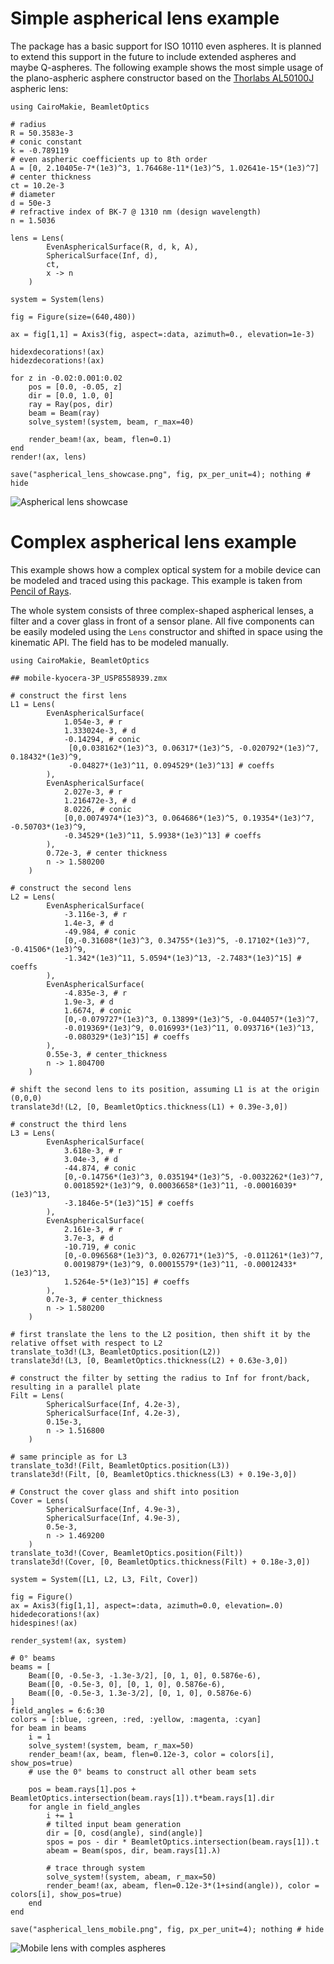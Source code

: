 # Simple aspherical lens example

The package has a basic support for ISO 10110 even aspheres. It is planned to extend this support in the future to include extended aspheres and maybe Q-aspheres. The following example shows the most simple usage of the plano-aspheric asphere constructor based on the [Thorlabs AL50100J](https://www.thorlabs.com/thorproduct.cfm?partnumber=AL50100J) aspheric lens:

```@example aspheric_lens
using CairoMakie, BeamletOptics

# radius
R = 50.3583e-3
# conic constant
k = -0.789119
# even aspheric coefficients up to 8th order
A = [0, 2.10405e-7*(1e3)^3, 1.76468e-11*(1e3)^5, 1.02641e-15*(1e3)^7]
# center thickness
ct = 10.2e-3
# diameter
d = 50e-3
# refractive index of BK-7 @ 1310 nm (design wavelength)
n = 1.5036

lens = Lens(
        EvenAsphericalSurface(R, d, k, A),
        SphericalSurface(Inf, d),
        ct,
        x -> n
    )

system = System(lens)

fig = Figure(size=(640,480))

ax = fig[1,1] = Axis3(fig, aspect=:data, azimuth=0., elevation=1e-3)

hidexdecorations!(ax)
hidezdecorations!(ax)

for z in -0.02:0.001:0.02
    pos = [0.0, -0.05, z]
    dir = [0.0, 1.0, 0]
    ray = Ray(pos, dir)
    beam = Beam(ray)
    solve_system!(system, beam, r_max=40)

    render_beam!(ax, beam, flen=0.1)
end
render!(ax, lens)

save("aspherical_lens_showcase.png", fig, px_per_unit=4); nothing # hide

```

![Aspherical lens showcase](aspherical_lens_showcase.png)

# Complex aspherical lens example

This example shows how a complex optical system for a mobile device can be modeled
and traced using this package. This example is taken from [Pencil of Rays](https://www.pencilofrays.com/zemax/bonus.html#mobile).

The whole system consists of three complex-shaped aspherical lenses, a filter and a cover glass in front of a sensor plane. All five components can be easily modeled using the `Lens` constructor and shifted in space using the kinematic API. The field has to be modeled manually.

```@example mobile_lens
using CairoMakie, BeamletOptics

## mobile-kyocera-3P_USP8558939.zmx

# construct the first lens
L1 = Lens(
        EvenAsphericalSurface(
            1.054e-3, # r
            1.333024e-3, # d
            -0.14294, # conic
             [0,0.038162*(1e3)^3, 0.06317*(1e3)^5, -0.020792*(1e3)^7, 0.18432*(1e3)^9,
             -0.04827*(1e3)^11, 0.094529*(1e3)^13] # coeffs
        ),
        EvenAsphericalSurface(
            2.027e-3, # r
            1.216472e-3, # d
            8.0226, # conic
            [0,0.0074974*(1e3)^3, 0.064686*(1e3)^5, 0.19354*(1e3)^7, -0.50703*(1e3)^9,
            -0.34529*(1e3)^11, 5.9938*(1e3)^13] # coeffs
        ),
        0.72e-3, # center thickness
        n -> 1.580200
    )

# construct the second lens
L2 = Lens(
        EvenAsphericalSurface(
            -3.116e-3, # r
            1.4e-3, # d
            -49.984, # conic
            [0,-0.31608*(1e3)^3, 0.34755*(1e3)^5, -0.17102*(1e3)^7, -0.41506*(1e3)^9,
            -1.342*(1e3)^11, 5.0594*(1e3)^13, -2.7483*(1e3)^15] # coeffs
        ),
        EvenAsphericalSurface(
            -4.835e-3, # r
            1.9e-3, # d
            1.6674, # conic
            [0,-0.079727*(1e3)^3, 0.13899*(1e3)^5, -0.044057*(1e3)^7,
            -0.019369*(1e3)^9, 0.016993*(1e3)^11, 0.093716*(1e3)^13,
            -0.080329*(1e3)^15] # coeffs
        ),
        0.55e-3, # center_thickness
        n -> 1.804700
    )

# shift the second lens to its position, assuming L1 is at the origin (0,0,0)
translate3d!(L2, [0, BeamletOptics.thickness(L1) + 0.39e-3,0])

# construct the third lens
L3 = Lens(
        EvenAsphericalSurface(
            3.618e-3, # r
            3.04e-3, # d
            -44.874, # conic
            [0,-0.14756*(1e3)^3, 0.035194*(1e3)^5, -0.0032262*(1e3)^7,
            0.0018592*(1e3)^9, 0.00036658*(1e3)^11, -0.00016039*(1e3)^13,
            -3.1846e-5*(1e3)^15] # coeffs
        ),
        EvenAsphericalSurface(
            2.161e-3, # r
            3.7e-3, # d
            -10.719, # conic
            [0,-0.096568*(1e3)^3, 0.026771*(1e3)^5, -0.011261*(1e3)^7,
            0.0019879*(1e3)^9, 0.00015579*(1e3)^11, -0.00012433*(1e3)^13,
            1.5264e-5*(1e3)^15] # coeffs
        ),
        0.7e-3, # center_thickness
        n -> 1.580200
    )

# first translate the lens to the L2 position, then shift it by the relative offset with respect to L2
translate_to3d!(L3, BeamletOptics.position(L2))
translate3d!(L3, [0, BeamletOptics.thickness(L2) + 0.63e-3,0])

# construct the filter by setting the radius to Inf for front/back, resulting in a parallel plate
Filt = Lens(
        SphericalSurface(Inf, 4.2e-3),
        SphericalSurface(Inf, 4.2e-3),
        0.15e-3,
        n -> 1.516800
    )

# same principle as for L3
translate_to3d!(Filt, BeamletOptics.position(L3))
translate3d!(Filt, [0, BeamletOptics.thickness(L3) + 0.19e-3,0])

# Construct the cover glass and shift into position
Cover = Lens(
        SphericalSurface(Inf, 4.9e-3),
        SphericalSurface(Inf, 4.9e-3),
        0.5e-3,
        n -> 1.469200
    )
translate_to3d!(Cover, BeamletOptics.position(Filt))
translate3d!(Cover, [0, BeamletOptics.thickness(Filt) + 0.18e-3,0])

system = System([L1, L2, L3, Filt, Cover])

fig = Figure()
ax = Axis3(fig[1,1], aspect=:data, azimuth=0.0, elevation=.0)
hidedecorations!(ax)
hidespines!(ax)

render_system!(ax, system)

# 0° beams
beams = [
    Beam([0, -0.5e-3, -1.3e-3/2], [0, 1, 0], 0.5876e-6),
    Beam([0, -0.5e-3, 0], [0, 1, 0], 0.5876e-6),
    Beam([0, -0.5e-3, 1.3e-3/2], [0, 1, 0], 0.5876e-6)
]
field_angles = 6:6:30
colors = [:blue, :green, :red, :yellow, :magenta, :cyan]
for beam in beams    
    i = 1
    solve_system!(system, beam, r_max=50)
    render_beam!(ax, beam, flen=0.12e-3, color = colors[i], show_pos=true)
    # use the 0° beams to construct all other beam sets

    pos = beam.rays[1].pos + BeamletOptics.intersection(beam.rays[1]).t*beam.rays[1].dir
    for angle in field_angles
        i += 1
        # tilted input beam generation
        dir = [0, cosd(angle), sind(angle)]
        spos = pos - dir * BeamletOptics.intersection(beam.rays[1]).t
        abeam = Beam(spos, dir, beam.rays[1].λ)

        # trace through system
        solve_system!(system, abeam, r_max=50)
        render_beam!(ax, abeam, flen=0.12e-3*(1+sind(angle)), color = colors[i], show_pos=true)
    end
end

save("aspherical_lens_mobile.png", fig, px_per_unit=4); nothing # hide
```

![Mobile lens with comples aspheres](aspherical_lens_mobile.png)